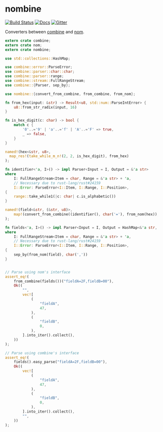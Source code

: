 # nombine

[![Build Status](https://travis-ci.org/Marwes/nombine.svg?branch=master)](https://travis-ci.org/Marwes/nombine)  [![Docs](https://docs.rs/nombine/badge.svg)](https://docs.rs/nombine) [![Gitter](https://badges.gitter.im/Join%20Chat.svg)](https://gitter.im/Marwes/combine?utm_source=badge&utm_medium=badge&utm_campaign=pr-badge)

Converters between [combine][] and [nom][].

[combine]:https://github.com/Marwes/combine
[nom]:https://github.com/Geal/nom

```rust
extern crate combine;
extern crate nom;
extern crate nombine;

use std::collections::HashMap;

use combine::error::ParseError;
use combine::parser::char::char;
use combine::parser::range;
use combine::stream::FullRangeStream;
use combine::{Parser, sep_by};

use nombine::{convert_from_combine, from_combine, from_nom};

fn from_hex(input: &str) -> Result<u8, std::num::ParseIntError> {
    u8::from_str_radix(input, 16)
}

fn is_hex_digit(c: char) -> bool {
    match c {
        '0'..='9' | 'a'..='f' | 'A'..='F' => true,
        _ => false,
    }
}

named!(hex<&str, u8>,
  map_res!(take_while_m_n!(2, 2, is_hex_digit), from_hex)
);

fn identifier<'a, I>() -> impl Parser<Input = I, Output = &'a str>
where
    I: FullRangeStream<Item = char, Range = &'a str> + 'a,
    // Necessary due to rust-lang/rust#24159
    I::Error: ParseError<I::Item, I::Range, I::Position>,
{
    range::take_while1(|c: char| c.is_alphabetic())
}

named!(field<&str, (&str, u8)>,
    map!(convert_from_combine((identifier(), char('='), from_nom(hex)), |_| 0), move |(name, _, value)| (name, value))
);

fn fields<'a, I>() -> impl Parser<Input = I, Output = HashMap<&'a str, u8>>
where
    I: FullRangeStream<Item = char, Range = &'a str> + 'a,
    // Necessary due to rust-lang/rust#24159
    I::Error: ParseError<I::Item, I::Range, I::Position>,
{
    sep_by(from_nom(field), char(','))
}


// Parse using nom's interface
assert_eq!(
    from_combine(fields())("fieldA=2F,fieldB=00"),
    Ok((
        "",
        vec![
            (
                "fieldA",
                47,
            ),
            (
                "fieldB",
                0,
            ),
        ].into_iter().collect(),
    ))
);

// Parse using combine's interface
assert_eq!(
    fields().easy_parse("fieldA=2F,fieldB=00"),
    Ok((
        vec![
            (
                "fieldA",
                47,
            ),
            (
                "fieldB",
                0,
            ),
        ].into_iter().collect(),
        "",
    ))
);
```
